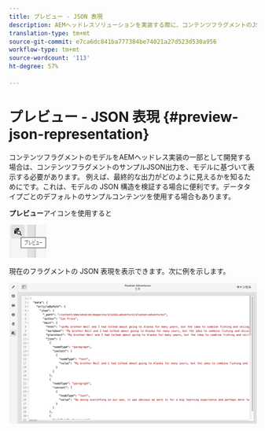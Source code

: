 ```yaml
---
title: プレビュー - JSON 表現
description: AEMヘッドレスソリューションを実装する際に、コンテンツフラグメントのJSON表現を簡単にプレビューする方法を説明します。
translation-type: tm+mt
source-git-commit: e7ca6dc841ba777384be74021a27d523d530a956
workflow-type: tm+mt
source-wordcount: '113'
ht-degree: 57%

---
```



# プレビュー - JSON 表現 {#preview-json-representation}

コンテンツフラグメントのモデルをAEMヘッドレス実装の一部として開発する場合は、コンテンツフラグメントのサンプルJSON出力を、モデルに基づいて表示する必要があります。 例えば、最終的な出力がどのように見えるかを知るためにです。これは、モデルの JSON 構造を検証する場合に便利です。データタイプごとのデフォルトのサンプルコンテンツを使用する場合もあります。

**プレビュー**&#x200B;アイコンを使用すると

![コンテンツフラグメントエディター - 「プレビュー」タブ](assets/cfm-preview-01.png)

現在のフラグメントの JSON 表現を表示できます。次に例を示します。

![コンテンツフラグメントエディター - フラグメントのプレビュー](assets/cfm-preview-02.png)